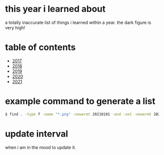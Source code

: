 # this year i learned about
a totally inaccurate list of things i learned within a year. the dark figure is very high!

# table of contents
* [2017](2017/README.md)
* [2018](2018/README.md)
* [2019](2019/README.md)
* [2020](2020/README.md)
* [2021](2021/README.md)

# example command to generate a list
```bash
$ find . -type f -name "*.png" -newermt 20210101 -and -not -newermt 20220101 -exec ls -l "{}" + | sort --key="6,6M" --key="7,7n" > "README.md"
```

# update interval
when i am in the mood to update it.
